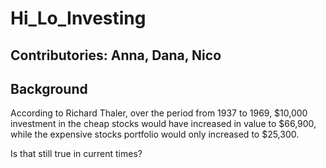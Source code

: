 # Hi_Lo_Investing

Contributories: Anna, Dana, Nico 
---
## Background

According to Richard Thaler, over the period from 1937 to 1969, $10,000 investment in the cheap stocks would have increased in value to $66,900, while the expensive stocks portfolio would only increased to $25,300.

Is that still true in current times?
